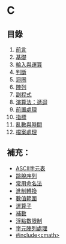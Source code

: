 # C

## 目錄

1. [前言]()
2. [基礎]()
3. [輸入與運算]()
4. [判斷]()
5.  [迴圈]()
6. [陣列]()
7. [副程式]()
8. [演算法：遞迴]()
9. [前置處理]()
10. [指標]()
11. [亂數與時間]()
12. [檔案處理]()

## 補充：

- [ASCII字元表]()
- [跳脫序列]()
- [常用命名法]()
- [進制轉換]()
- [數值範圍]()
- [運算子]()
- [補數]()
- [浮點數限制]()
- [字元陣列處理]()
- [#include\<cmath>]()
